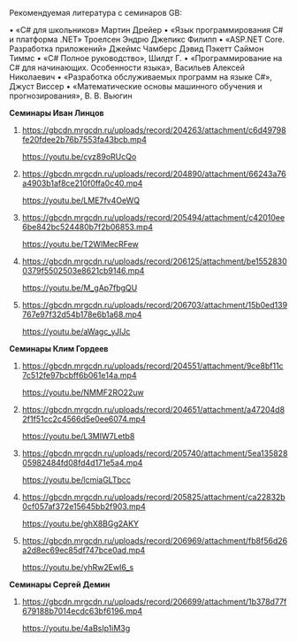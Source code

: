 Рекомендуемая литература с семинаров GB:

• «C# для школьников» Мартин Дрейер
• «Язык программирования C# и платформа .NET» Троелсен Эндрю Джепикс Филипп
• «ASP.NET Core. Разработка приложений» Джеймс Чамберс Дэвид Пэкетт Саймон Тиммс
• «C# Полное руководство», Шилдт Г.
• «Программирование на C# для начинающих. Особенности языка», Васильев Алексей Николаевич
• «Разработка обслуживаемых программ на языке C#», Джуст Виссер
• «Математические основы машинного обучения и прогнозирования», В. В. Вьюгин

**Семинары Иван Линцов**

1. https://gbcdn.mrgcdn.ru/uploads/record/204263/attachment/c6d49798fe20fdee2b76b7553fa43bcb.mp4

    https://youtu.be/cyz89oRUcQo

2. https://gbcdn.mrgcdn.ru/uploads/record/204890/attachment/66243a76a4903b1af8ce210f0ffa0c40.mp4

    https://youtu.be/LME7fv4OeWQ

3. https://gbcdn.mrgcdn.ru/uploads/record/205494/attachment/c42010ee6be842bc524480b7f2b06853.mp4

    https://youtu.be/T2WlMecRFew

4. https://gbcdn.mrgcdn.ru/uploads/record/206125/attachment/be15528300379f5502503e8621cb9146.mp4

    https://youtu.be/M_gAp7fbgQU

5. https://gbcdn.mrgcdn.ru/uploads/record/206703/attachment/15b0ed139767e97f32d54b178e6b1a68.mp4

    https://youtu.be/aWagc_yJIJc

**Семинары Клим Гордеев**

1. https://gbcdn.mrgcdn.ru/uploads/record/204551/attachment/9ce8bf11c7c512fe97bcbff6b061e14a.mp4

    https://youtu.be/NMMF2RO22uw

2. https://gbcdn.mrgcdn.ru/uploads/record/204651/attachment/a47204d82f1f51cc2c4566d5e0ee6074.mp4

    https://youtu.be/L3MIW7Letb8

3. https://gbcdn.mrgcdn.ru/uploads/record/205740/attachment/5ea13582805982484fd08fd4d171e5a4.mp4

    https://youtu.be/lcmiaGLTbcc

4. https://gbcdn.mrgcdn.ru/uploads/record/205825/attachment/ca22832b0cf057af372e15645bb2f903.mp4

    https://youtu.be/ghX8BGg2AKY

5. https://gbcdn.mrgcdn.ru/uploads/record/206969/attachment/fb8f56d26a2d8ec69ec85df747bce0ad.mp4

    https://youtu.be/yhRw2EwI6_s

**Семинары Сергей Демин**

1. https://gbcdn.mrgcdn.ru/uploads/record/206699/attachment/1b378d77f679188b7014ecdc63bf6196.mp4

    https://youtu.be/4aBsIp1iM3g

